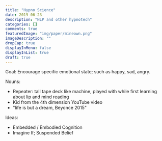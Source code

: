 ```yaml
---
title: "Hypno Science"
date: 2019-06-23
description: "NLP and other hypnotech"
categories: []
comments: true
featuredImage: "img/paper/mineown.png"
imageDescription: ""
dropCap: true
displayInMenu: false
displayInList: true
draft: true
---
```



Goal: Encourage specific emotional state; such as happy, sad, angry.  

Nouns:  
- Repeater: tall tape deck like machine, played with while first learning about lip and mind reading  
- Kid from the 4th dimension YouTube video  
- "life is but a dream, Beyonce 2015"  

Ideas:  
- Embedded / Embodied Cognition  
- Imagine If; Suspended Belief   